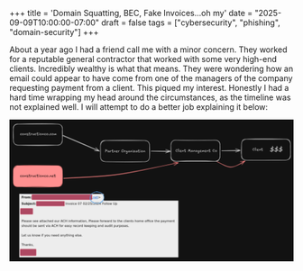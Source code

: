 +++
title = 'Domain Squatting, BEC, Fake Invoices...oh my'
date = "2025-09-09T10:00:00-07:00"
draft = false
tags = ["cybersecurity", "phishing", "domain-security"]
+++

About a year ago I had a friend call me with a minor concern. They worked for a
reputable general contractor that worked with some very high-end clients.
Incredibly wealthy is what that means. They were wondering how an email could
appear to have come from one of the managers of the company requesting payment
from a client. This piqued my interest. Honestly I had a hard time wrapping my
head around the circumstances, as the timeline was not explained well. I will
attempt to do a better job explaining it below:

![The email in question](./theEmail.png)


